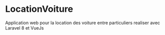 # LocationVoiture
Application web pour la location des voiture entre particuliers realiser avec Laravel 8 et VueJs
